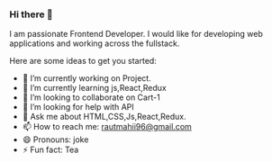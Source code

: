 ### Hi there 👋


<!-- **Rautmahi/Rautmahi** is a ✨ _special_ ✨ repository because its `README.md` (this file) appears on your GitHub profile. -->
I am passionate Frontend Developer.
I would like for developing web applications and working across the fullstack.

Here are some ideas to get you started:

- 🔭 I’m currently working on Project.
- 🌱 I’m currently learning js,React,Redux
- 👯 I’m looking to collaborate on Cart-1
- 🤔 I’m looking for help with API
- 💬 Ask me about HTML,CSS,Js,React,Redux.
- 📫 How to reach me: rautmahii96@gmail.com
- 😄 Pronouns: joke
- ⚡ Fun fact: Tea

